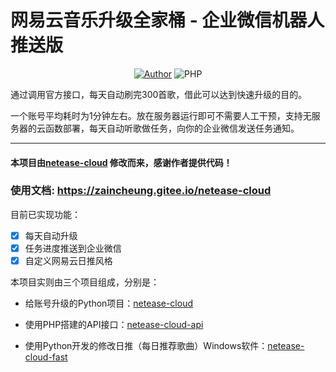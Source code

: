 # 网易云音乐升级全家桶 - 企业微信机器人推送版

<p align="center">
    <a href="https://github.com/Demontisa"><img alt="Author" src="https://img.shields.io/badge/author-Demontisa-blueviolet"/></a>
    <img alt="PHP" src="https://img.shields.io/badge/code-Python-success"/>
</p>
通过调用官方接口，每天自动刷完300首歌，借此可以达到快速升级的目的。

一个账号平均耗时为1分钟左右。放在服务器运行即可不需要人工干预，支持无服务器的云函数部署，每天自动听歌做任务，向你的企业微信发送任务通知。

------

#### 本项目由[netease-cloud](https://github.com/ZainCheung/netease-cloud) 修改而来，感谢作者提供代码！

### 使用文档: https://zaincheung.gitee.io/netease-cloud



目前已实现功能：


- [x]  每天自动升级
- [x] 任务进度推送到企业微信
- [x] 自定义网易云日推风格

本项目实则由三个项目组成，分别是：

- 给账号升级的Python项目：[netease-cloud](https://github.com/ZainCheung/netease-cloud)

- 使用PHP搭建的API接口：[netease-cloud-api](https://github.com/ZainCheung/netease-cloud-api)

- 使用Python开发的修改日推（每日推荐歌曲）Windows软件：[netease-cloud-fast](https://github.com/ZainCheung/netease-cloud-fastplay)
